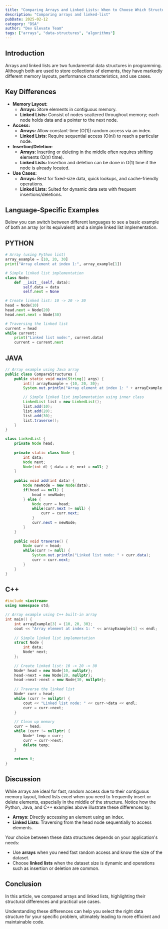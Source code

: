 ```yaml
---
title: "Comparing Arrays and Linked Lists: When to Choose Which Structure"
description: "Comparing arrays and linked-list"
pubDate: 2025-02-12
category: "DSA"
author: "Dev Elevate Team"
tags: ["arrays", "data-structures", "algorithms"]
---
```


## Introduction

Arrays and linked lists are two fundamental data structures in programming. Although both are used to store collections of elements, they have markedly different memory layouts, performance characteristics, and use cases.

## Key Differences

- **Memory Layout:**  
  - **Arrays:** Store elements in contiguous memory.  
  - **Linked Lists:** Consist of nodes scattered throughout memory; each node holds data and a pointer to the next node.
- **Access:**  
  - **Arrays:** Allow constant-time (O(1)) random access via an index.  
  - **Linked Lists:** Require sequential access (O(n)) to reach a particular node.
- **Insertion/Deletion:**  
  - **Arrays:** Inserting or deleting in the middle often requires shifting elements (O(n) time).  
  - **Linked Lists:** Insertion and deletion can be done in O(1) time if the node is already located.
- **Use Cases:**  
  - **Arrays:** Best for fixed-size data, quick lookups, and cache-friendly operations.  
  - **Linked Lists:** Suited for dynamic data sets with frequent insertions/deletions.

## Language-Specific Examples

Below you can switch between different languages to see a basic example of both an array (or its equivalent) and a simple linked list implementation.

## PYTHON

```python
# Array (using Python list)
array_example = [10, 20, 30]
print("Array element at index 1:", array_example[1])

# Simple linked list implementation
class Node:
    def __init__(self, data):
        self.data = data
        self.next = None

# Create linked list: 10 -> 20 -> 30
head = Node(10)
head.next = Node(20)
head.next.next = Node(30)

# Traversing the linked list
current = head
while current:
    print("Linked list node:", current.data)
    current = current.next
```

## JAVA
<!-- Code section for Java -->
```java
// Array example using Java array
public class CompareStructures {
    public static void main(String[] args) {
        int[] arrayExample = {10, 20, 30};
        System.out.println("Array element at index 1: " + arrayExample[1]);

        // Simple linked list implementation using inner class
        LinkedList list = new LinkedList();
        list.add(10);
        list.add(20);
        list.add(30);
        list.traverse();
    }
}

class LinkedList {
    private Node head;
    
    private static class Node {
        int data;
        Node next;
        Node(int d) { data = d; next = null; }
    }
    
    public void add(int data) {
        Node newNode = new Node(data);
        if(head == null) {
            head = newNode;
        } else {
            Node curr = head;
            while(curr.next != null) {
                curr = curr.next;
            }
            curr.next = newNode;
        }
    }
    
    public void traverse() {
        Node curr = head;
        while(curr != null) {
            System.out.println("Linked list node: " + curr.data);
            curr = curr.next;
        }
    }
}
```

## C++
<!-- Code section for C++ -->
```cpp
#include <iostream>
using namespace std;

// Array example using C++ built-in array
int main() {
    int arrayExample[3] = {10, 20, 30};
    cout << "Array element at index 1: " << arrayExample[1] << endl;
    
    // Simple linked list implementation
    struct Node {
        int data;
        Node* next;
    };
    
    // Create linked list: 10 -> 20 -> 30
    Node* head = new Node{10, nullptr};
    head->next = new Node{20, nullptr};
    head->next->next = new Node{30, nullptr};
    
    // Traverse the linked list
    Node* curr = head;
    while (curr != nullptr) {
        cout << "Linked list node: " << curr->data << endl;
        curr = curr->next;
    }
    
    // Clean up memory
    curr = head;
    while (curr != nullptr) {
        Node* temp = curr;
        curr = curr->next;
        delete temp;
    }
    
    return 0;
}
```

</div>

<!-- End Language Selection Tabs -->

## Discussion

While arrays are ideal for fast, random access due to their contiguous memory layout, linked lists excel when you need to frequently insert or delete elements, especially in the middle of the structure. Notice how the Python, Java, and C++ examples above illustrate these differences by:
  
- **Arrays:** Directly accessing an element using an index.
- **Linked Lists:** Traversing from the head node sequentially to access elements.

Your choice between these data structures depends on your application's needs:
  
- Use **arrays** when you need fast random access and know the size of the dataset.
- Choose **linked lists** when the dataset size is dynamic and operations such as insertion or deletion are common.

## Conclusion

In this article, we compared arrays and linked lists, highlighting their structural differences and practical use cases.

Understanding these differences can help you select the right data structure for your specific problem, ultimately leading to more efficient and maintainable code.
